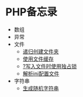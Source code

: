 # PHP备忘录

- 数组
- 异常
- 文件
    + [递归创建文件夹](chapter-file/file-01.md)
    + [使用文件缓存](chapter-file/file-02.md)
    + [?写入文件时使用独占锁](chapter-file/file-03.md)
    + [解析ini配置文件](chapter-file/file-04.md)
- 字符串
    + [生成随机字符串](chapter-string/string-01.md)
